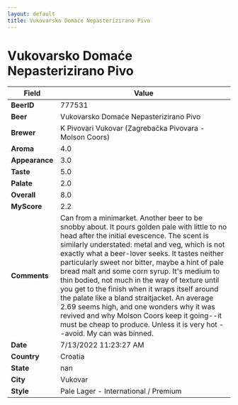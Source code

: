 ```yaml
---
layout: default
title: Vukovarsko Domaće Nepasterizirano Pivo
---
```


# Vukovarsko Domaće Nepasterizirano Pivo

| Field         | Value     |
|---------------|-----------|
| **BeerID** | 777531 |
| **Beer** | Vukovarsko Domaće Nepasterizirano Pivo |
| **Brewer** | K Pivovari Vukovar (Zagrebačka Pivovara - Molson Coors) |
| **Aroma** | 4.0 |
| **Appearance** | 3.0 |
| **Taste** | 5.0 |
| **Palate** | 2.0 |
| **Overall** | 8.0 |
| **MyScore** | 2.2 |
| **Comments** | Can from a minimarket. Another beer to be snobby about. It pours golden pale with little to no head after the initial evescence. The scent is similarly understated: metal and veg, which is not exactly what a beer-lover seeks. It tastes neither particularly sweet nor bitter, maybe a hint of pale bread malt and some corn syrup. It's medium to thin bodied, not much in the way of texture until you get to the finish when it wraps itself around the palate like a bland straitjacket. An average 2.69 seems high, and one wonders why it was revived and why Molson Coors keep it going--it must be cheap to produce. Unless it is very hot --avoid. My can was binned. |
| **Date** | 7/13/2022 11:23:27 AM |
| **Country** | Croatia |
| **State** | nan |
| **City** | Vukovar |
| **Style** | Pale Lager - International / Premium |
